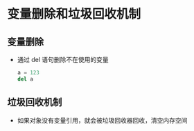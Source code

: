 # 变量删除和垃圾回收机制

## 变量删除

+ 通过 del 语句删除不在使用的变量

  ```py
  a = 123
  del a
  ```

## 垃圾回收机制

+ 如果对象没有变量引用，就会被垃圾回收器回收，清空内存空间
